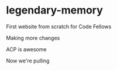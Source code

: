 # legendary-memory

First website from scratch for Code Fellows

Making more changes

ACP is awesome

Now we're pulling
